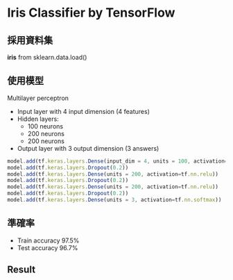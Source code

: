 # Iris Classifier by TensorFlow

## 採用資料集
**iris** from sklearn.data.load()

## 使用模型
Multilayer perceptron
* Input layer with 4 input dimension (4 features)
* Hidden layers:
  * 100 neurons
  * 200 neurons
  * 200 neurons
* Output layer with 3 output dimension (3 answers)
~~~js
model.add(tf.keras.layers.Dense(input_dim = 4, units = 100, activation=tf.nn.relu))
model.add(tf.keras.layers.Dropout(0.2))
model.add(tf.keras.layers.Dense(units = 200, activation=tf.nn.relu))
model.add(tf.keras.layers.Dropout(0.2))
model.add(tf.keras.layers.Dense(units = 200, activation=tf.nn.relu))
model.add(tf.keras.layers.Dropout(0.2))
model.add(tf.keras.layers.Dense(units = 3, activation=tf.nn.softmax))
~~~

 
 
 
## 準確率
* Train accuracy 97.5%
* Test accuracy 96.7%

## Result

 
